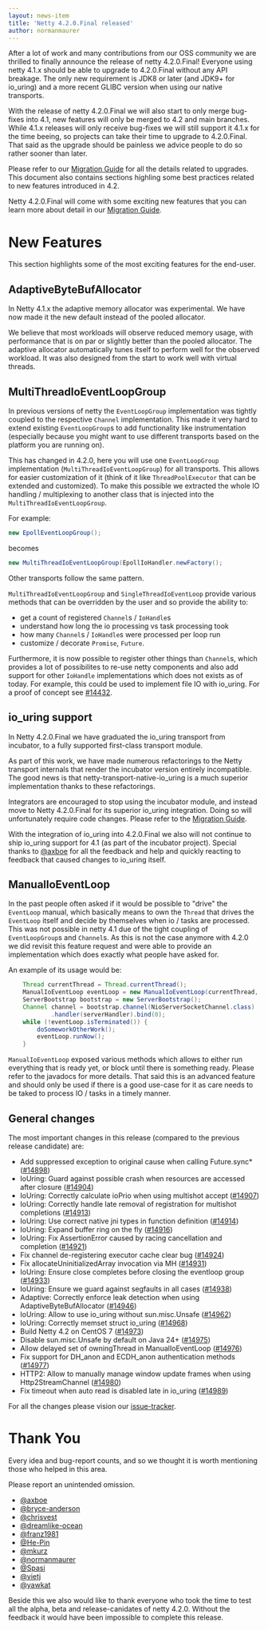 ```yaml
---
layout: news-item
title: 'Netty 4.2.0.Final released'
author: normanmaurer
---
```


After a lot of work and many contributions from our OSS community we are thrilled to finally announce the release of netty 4.2.0.Final! Everyone using netty 4.1.x should be able to upgrade to 4.2.0.Final without any API breakage. The only new requirement is JDK8 or later (and JDK9+ for io_uring) and a more recent GLIBC version when using our native transports.

With the release of netty 4.2.0.Final we will also start to only merge bug-fixes into 4.1, new features will only be merged to 4.2 and main branches. While 4.1.x releases will only receive bug-fixes we will still support it 4.1.x for the time beeing, so projects can take their time to upgrade to 4.2.0.Final. That said as the upgrade should be painless we advice people to do so rather sooner than later. 

Please refer to our [Migration Guide](https://github.com/netty/netty/wiki/Netty-4.2-Migration-Guide) for all the details related to upgrades. This document also contains sections highling some best practices related to new features introduced in 4.2. 

Netty 4.2.0.Final will come with some exciting new features that you can learn more about detail in our [Migration Guide](https://github.com/netty/netty/wiki/Netty-4.2-Migration-Guide).

# New Features

This section highlights some of the most exciting features for the end-user.

## AdaptiveByteBufAllocator

In Netty 4.1.x the adaptive memory allocator was experimental. We have now made it the new default instead of the pooled allocator.

We believe that most workloads will observe reduced memory usage, with performance that is on par or slightly better than the pooled allocator. The adaptive allocator automatically tunes itself to perform well for the observed workload. It was also designed from the start to work well with virtual threads.


## MultiThreadIoEventLoopGroup

In previous versions of netty the `EventLoopGroup` implementation was tightly coupled to the respective `Channel` implementation. This made it very hard to extend existing `EventLoopGroup`s to add functionality like instrumentation (especially because you might want to use different transports based on the platform you are running on).

This has changed in 4.2.0, here you will use one `EventLoopGroup` implementation (`MultiThreadIoEventLoopGroup`) for all transports. This allows for easier customization of it (think of it like `ThreadPoolExecutor` that can be extended and customized). To make this possible we extracted the whole IO handling / multiplexing to another class that is injected into the `MultiThreadIoEventLoopGroup`.

For example:

```java
new EpollEventLoopGroup();
```

becomes

```java
new MultiThreadIoEventLoopGroup(EpollIoHandler.newFactory();
```

Other transports follow the same pattern.

`MultiThreadIoEventLoopGroup` and `SingleThreadIoEventLoop` provide various methods that can be overridden by the user and so provide the ability to:

* get a count of registered `Channel`s / `IoHandle`s
* understand how long the io processing vs task processing took
* how many `Channel`s / `IoHandle`s were processed per loop run
* customize / decorate `Promise`, `Future`.


Furthermore, it is now possible to register other things than `Channel`s, which provides a lot of possibilites to re-use netty components and also add support for other `IoHandle` implementations which does not exists as of today. For example, this could be used to implement file IO with io_uring. For a proof of concept see [#14432](https://github.com/netty/netty/pull/14432).

## io_uring support

In Netty 4.2.0.Final we have graduated the io_uring transport from incubator, to a fully supported first-class transport module.

As part of this work, we have made numerous refactorings to the Netty transport internals that render the incubator version entirely incompatible. The good news is that netty-transport-native-io_uring is a much superior implementation thanks to these refactorings.

Integrators are encouraged to stop using the incubator module, and instead move to Netty 4.2.0.Final for its superior io_uring integration. Doing so will unfortunately require code changes. Please refer to the [Migration Guide](https://github.com/netty/netty/wiki/Netty-4.2-Migration-Guide).

With the integration of io_uring into 4.2.0.Final we also will not continue to ship io_uring support for 4.1 (as part of the incubator project). 
Special thanks to [@axboe](https://github.com/axboe) for all the feedback and help and quickly reacting to feedback that caused changes to io_uring itself.


## ManualIoEventLoop

In the past people often asked if it would be possible to "drive" the `EventLoop` manual, which basically means to own the `Thread` that drives the `EventLoop` itself and decide by themselves when io / tasks are processed. This was not possible in netty 4.1 due of the tight coupling of `EventLoopGroup`s and `Channel`s. As this is not the case anymore with 4.2.0 we did revisit this feature request and were able to provide an implementation which does exactly what people have asked for.

An example of its usage would be:

```java
    Thread currentThread = Thread.currentThread();
    ManualIoEventLoop eventLoop = new ManualIoEventLoop(currentThread, NioIoHandler.newFactory());
    ServerBootstrap bootstrap = new ServerBootstrap();
    Channel channel = bootstrap.channel(NioServerSocketChannel.class)
            .handler(serverHandler).bind(0);
    while (!eventLoop.isTerminated()) {
        doSomeworkOtherWork();
        eventLoop.runNow();
    }
```

`ManualIoEventLoop` exposed various methods which allows to either run everything that is ready yet, or block until there is something ready. Please refer to the javadocs for more details.
That said this is an advanced feature and should only be used if there is a good use-case for it as care needs to be taked to process IO / tasks in a timely manner.

## General changes

The most important changes in this release (compared to the previous release candidate) are:

* Add suppressed exception to original cause when calling Future.sync* ([#14898](https://github.com/netty/netty/pull/14898))
* IoUring: Guard against possible crash when resources are accessed after closure ([#14904](https://github.com/netty/netty/pull/14904))
* IoUring: Correctly calculate ioPrio when using multishot accept ([#14907](https://github.com/netty/netty/pull/14907))
* IoUring: Correctly handle late removal of registration for multishot completions ([#14913](https://github.com/netty/netty/pull/14913))
* IoUring: Use correct native jni types in function definition ([#14914](https://github.com/netty/netty/pull/14914))
* IoUring: Expand buffer ring on the fly ([#14916](https://github.com/netty/netty/pull/14916))
* IoUring: Fix AssertionError caused by racing cancellation and completion ([#14921](https://github.com/netty/netty/pull/14921))
* Fix channel de-registering executor cache clear bug ([#14924](https://github.com/netty/netty/pull/14924))
* Fix allocateUninitializedArray invocation via MH ([#14931](https://github.com/netty/netty/pull/14931))
* IoUring: Ensure close completes before closing the eventloop group ([#14933](https://github.com/netty/netty/pull/14933))
* IoUring: Ensure we guard against segfaults in all cases ([#14938](https://github.com/netty/netty/pull/14938))
* Adaptive: Correctly enforce leak detection when using AdaptiveByteBufAllocator ([#14946](https://github.com/netty/netty/pull/14946))
* IoUring: Allow to use io_uring without sun.misc.Unsafe ([#14962](https://github.com/netty/netty/pull/14962))
* IoUring: Correctly memset struct io_uring ([#14968](https://github.com/netty/netty/pull/14968))
* Build Netty 4.2 on CentOS 7 ([#14973](https://github.com/netty/netty/pull/14973))
* Disable sun.misc.Unsafe by default on Java 24+ ([#14975](https://github.com/netty/netty/pull/14975))
* Allow delayed set of owningThread in ManualIoEventLoop ([#14976](https://github.com/netty/netty/pull/14976))
* Fix support for DH_anon and ECDH_anon authentication methods ([#14977](https://github.com/netty/netty/pull/14977))
* HTTP2: Allow to manually manage window update frames when using Http2StreamChannel ([#14980](https://github.com/netty/netty/pull/14980))
* Fix timeout when auto read is disabled late in io_uring ([#14989](https://github.com/netty/netty/pull/14989))

For all the changes please vision our [issue-tracker](https://github.com/netty/netty/issues?q=is%3Aclosed+milestone%3A4.2.0.Final).

# Thank You

Every idea and bug-report counts, and so we thought it is worth mentioning those who helped in this area.

Please report an unintended omission.

* [@axboe](https://github.com/axboe)
* [@bryce-anderson](https://github.com/bryce-anderson)
* [@chrisvest](https://github.com/chrisvest)
* [@dreamlike-ocean](https://github.com/dreamlike-ocean)
* [@franz1981](https://github.com/franz1981)
* [@He-Pin](https://github.com/He-Pin)
* [@mkurz](https://github.com/mkurz)
* [@normanmaurer](https://github.com/normanmaurer)
* [@Spasi](https://github.com/Spasi)
* [@vietj](https://github.com/vietj)
* [@yawkat](https://github.com/yawkat)

Beside this we also would like to thank everyone who took the time to test all the alpha, beta and release-canidates of netty 4.2.0. Without the feedback it would have been impossible to complete this release.


